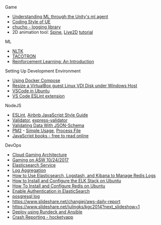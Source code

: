 Game
* [Understanding ML through the Unity's ml agent](https://docs.google.com/presentation/d/e/2PACX-1vRloM3dMgWk55xAU-0nctVsxQIE2zqt6eANo0x8fqTcrlkvzkymB5R-kOIypL3QnDid1rqF0yl4kBmV/pub?start=false&loop=false&delayms=3000)
* [Coding Style of UE](https://docs.unrealengine.com/latest/INT/Programming/Development/CodingStandard/index.html)
* [chucho - logging library](https://github.com/mexicowilly/Chucho/wiki)
* 2D animation tool: [Spine](http://esotericsoftware.com/), [Live2D](http://www.live2d.com/ja/) [tutorial](http://sites.cybernoids.jp/cubism2_kr/)

ML
* [NLTK](http://www.nltk.org/)
* [TACOTRON](https://arxiv.org/pdf/1703.10135.pdf)
* [Reinforcement Learning: An Introduction](http://incompleteideas.net/sutton/book/bookdraft2017june.pdf)

Setting Up Development Environment
* [Using Docker Compose](http://raccoonyy.github.io/docker-usages-for-dev-environment-setup/)
* [Resize a VirtualBox guest Linux VDI Disk under Windows Host](http://derekmolloy.ie/resize-a-virtualbox-disk/)
* [VSCode in Ubuntu](https://code.visualstudio.com/docs/setup/linux)
* [VS Code ESLint extension](https://marketplace.visualstudio.com/items?itemName=dbaeumer.vscode-eslint)

NodeJS
* [ESLint](https://eslint.org/docs/user-guide/getting-started), [Airbnb JavaScript Style Guide](https://github.com/airbnb/javascript)
* [Validator](https://github.com/chriso/validator.js), [express-validator](https://github.com/ctavan/express-validator)
* [Validating Data With JSON-Schema](https://code.tutsplus.com/series/validating-data-with-json-schema--cms-966)
* [PM2](http://pm2.keymetrics.io/) - [Simple Usage](https://cheese10yun.github.io/PM2/), [Process File](http://pm2.keymetrics.io/docs/usage/application-declaration/)
* [JavaScript books - free to read online](http://exploringjs.com/)

DevOps
* [Cloud Gaming Architecture](https://s3-eu-west-1.amazonaws.com/aws-de-media/images/_Berlin_Loft_Slides/cloud_gaming_architectures.pdf)
* [Gaming on ASW 10/24/2017](https://github.com/goopymoon/goopymoon.github.io/blob/master/Docs/GamingOnAWS2017)
* [Elasticsearch Service](http://docs.aws.amazon.com/ko_kr/elasticsearch-service/latest/developerguide/aes-dg.pdf)
* [Log Aggregation](https://logz.io/blog/kafka-vs-redis/) 
* [How to Use Elasticsearch, Logstash, and Kibana to Manage Redis Logs](https://qbox.io/blog/redis-logs-elasticsearch-logstash-kibana)
* [How to Install and Configure the ELK Stack on Ubuntu](http://blog.daum.net/utpark0/14)
* [How To Install and Configure Redis on Ubuntu](https://www.digitalocean.com/community/tutorials/how-to-install-and-configure-redis-on-ubuntu-16-04)
* [Enable Authentication in ElasticSearch](http://blog.raffaeu.com/archive/2016/02/17/enable-authentication-in-elasticsearch.aspx)
* [posgresql log](https://blog.2ndquadrant.com/redislog-integrating-postgresql-with-logstash-for-devops-real-time-monitoring/)
* https://www.slideshare.net/changjej/aws-daily-report
* https://www.slideshare.net/julingks/kgc2014?next_slideshow=1
* [Deploy using Rundeck and Ansible](https://gitlab.com/alandie/Rundeck-Ansible-AWS/tree/master/Rundeck-Ansible-AWS)
* [Crash Reporting - hocketyapp](https://hockeyapp.net/)
